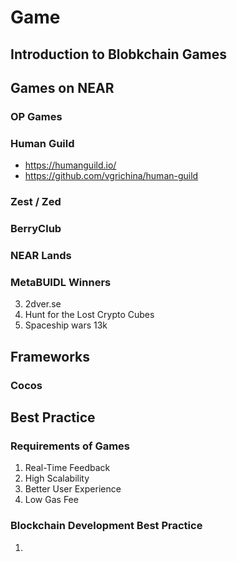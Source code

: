 # Game

## Introduction to Blobkchain Games






## Games on NEAR

### OP Games



### Human Guild

- https://humanguild.io/
- https://github.com/vgrichina/human-guild

### Zest / Zed



### BerryClub



### NEAR Lands



### MetaBUIDL Winners

3. 2dver.se
1. Hunt for the Lost Crypto Cubes 
2. Spaceship wars 13k




## Frameworks

### Cocos





## Best Practice

### Requirements of Games

1. Real-Time Feedback
2. High Scalability
3. Better User Experience
4. Low Gas Fee

### Blockchain Development Best Practice

1. 